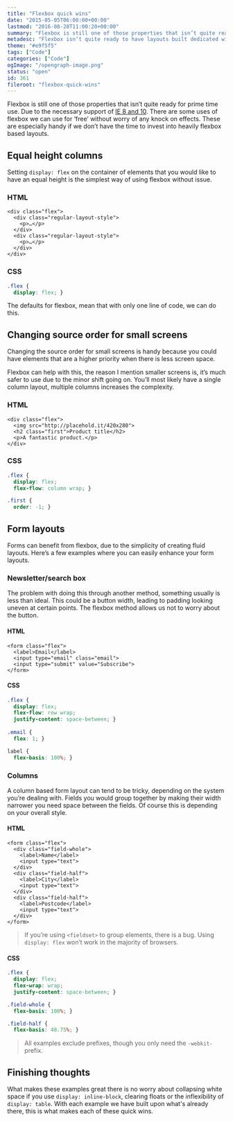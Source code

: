 ```yaml
---
title: "Flexbox quick wins"
date: "2015-05-05T06:00:00+00:00"
lastmod: "2016-08-28T11:00:20+00:00"
summary: "Flexbox is still one of those properties that isn’t quite ready for prime time use. Due to the necessary support of IE 8 and 10. There are some uses of flexbox we can use for ‘free’ without worry of any knock on effects. These are especially handy if we don’t have the time to invest into heavily flexbox based layouts."
metadesc: "Flexbox isn‘t quite ready to have layouts built dedicated with it. There are some uses with flexbox we can apply without worry of what will impact other browsers."
theme: "#e9f5f5"
tags: ["Code"]
categories: ["Code"]
ogImage: "/opengraph-image.png"
status: "open"
id: 361
fileroot: "flexbox-quick-wins"
---
```


Flexbox is still one of those properties that isn’t quite ready for prime time use. Due to the necessary support of [IE 8 and 10](http://caniuse.com/#search=flexbox). There are some uses of flexbox we can use for ‘free’ without worry of any knock on effects. These are especially handy if we don’t have the time to invest into heavily flexbox based layouts. 

## Equal height columns
Setting `display: flex` on the container of elements that you would like to have an equal height is the simplest way of using flexbox without issue.

### HTML
```markup
<div class="flex">
  <div class="regular-layout-style">
    <p>…</p>
  </div>
  <div class="regular-layout-style">
    <p>…</p>
  </div>
</div>
```

### CSS
```css
.flex {
  display: flex; }
```

The defaults for flexbox, mean that with only one line of code, we can do this.

## Changing source order for small screens
Changing the source order for small screens is handy because you could have elements that are a higher priority when there is less screen space. 

Flexbox can help with this, the reason I mention smaller screens is, it’s much safer to use due to the minor shift going on. You’ll most likely have a single column layout, multiple columns increases the complexity.

### HTML
```markup
<div class="flex">
  <img src="http://placehold.it/420x280">
  <h2 class="first">Product title</h2>
  <p>A fantastic product.</p>
</div>
```

### CSS
```css
.flex {
  display: flex;
  flex-flow: column wrap; }

.first {
  order: -1; }
```

## Form layouts
Forms can benefit from flexbox, due to the simplicity of creating fluid layouts. Here’s a few examples where you can easily enhance your form layouts.

### Newsletter/search box
The problem with doing this through another method, something usually is less than ideal. This could be a button width, leading to padding looking uneven at certain points. The flexbox method allows us not to worry about the button.

#### HTML
```markup
<form class="flex">
  <label>Email</label>
  <input type="email" class="email">
  <input type="submit" value="Subscribe">
</form>
```

#### CSS
```css
.flex {
  display: flex;
  flex-flow: row wrap;
  justify-content: space-between; }
  
.email {
  flex: 1; }

label {
  flex-basis: 100%; }
```

### Columns
A column based form layout can tend to be tricky, depending on the system you’re dealing with. Fields you would group together by making their width narrower you need space between the fields. Of course this is depending on your overall style.

#### HTML
```markup
<form class="flex">
  <div class="field-whole">
    <label>Name</label>
    <input type="text">
  </div>
  <div class="field-half">
    <label>City</label>
    <input type="text">
  </div>
  <div class="field-half">
    <label>Postcode</label>
    <input type="text">
  </div>
</form>
```

> If you’re using `<fieldset>` to group elements, there is a bug. Using `display: flex` won’t work in the majority of browsers.

#### CSS
```css
.flex {
  display: flex;
  flex-wrap: wrap;
  justify-content: space-between; }

.field-whole {
  flex-basis: 100%; }

.field-half {
  flex-basis: 48.75%; }
```

> All examples exclude prefixes, though you only need the `-webkit-` prefix.

## Finishing thoughts
What makes these examples great there is no worry about collapsing white space if you use `display: inline-block`, clearing floats or the inflexibility of `display: table`. With each example we have built upon what's already there, this is what makes each of these quick wins.